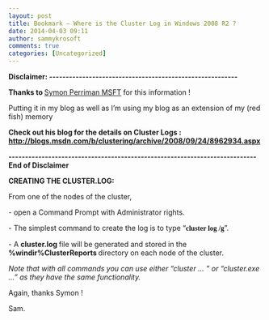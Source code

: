 ```yaml
---
layout: post
title: Bookmark – Where is the Cluster Log in Windows 2008 R2 ?
date: 2014-04-03 09:11
author: sammykrosoft
comments: true
categories: [Uncategorized]
---
```

<p><b>Disclaimer: ---------------------------------------------------------</b><p><b>Thanks to </b><a href="http://blogs.msdn.com/51517/ProfileUrlRedirect.ashx">Symon Perriman MSFT</a> for this information !</p><p>Putting it in my blog as well as I&rsquo;m using my blog as an extension of my (red fish) memory</p><p><b>Check out his blog for the details on Cluster Logs : <a title="http://blogs.msdn.com/b/clustering/archive/2008/09/24/8962934.aspx" href="http://blogs.msdn.com/b/clustering/archive/2008/09/24/8962934.aspx">http://blogs.msdn.com/b/clustering/archive/2008/09/24/8962934.aspx</a></b></p><p><strong>---------------------------------------------------------------------------End of Disclaimer</strong></p><p><strong></strong></p><p><strong></strong></p><p><b>CREATING THE CLUSTER.LOG:</b></p><p>From one of the nodes of the cluster, </p><p>- open a Command Prompt with Administrator rights.&nbsp; </p><p>- The simplest command to create the log is to type &ldquo;<strong><font face="Lucida console">cluster log /g</font></strong>&rdquo;.&nbsp; </p><p>- A <strong>cluster.log </strong>file will be generated and stored in the <strong>%windir%ClusterReports </strong>directory on each node of the cluster.&nbsp; </p><p><em>Note that with all commands you can use either &ldquo;cluster &hellip; &rdquo; or &ldquo;cluster.exe &hellip;&rdquo; as they have the same functionality.</em></p><p></p><p>Again, thanks Symon ! </p><p></p><p>Sam.</p></p>

